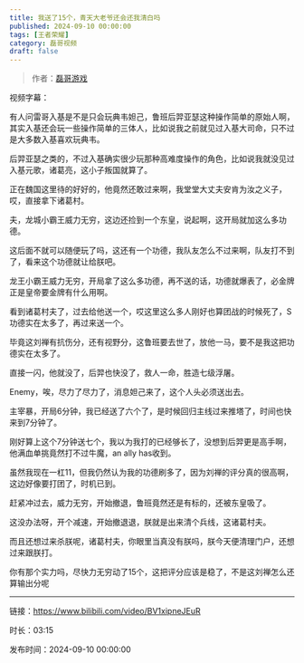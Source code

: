 ```yaml
---
title: 我送了15个，青天大老爷还会还我清白吗
published: 2024-09-10 00:00:00
tags: [王者荣耀]
category: 磊哥视频
draft: false
---
```



> 作者：[磊哥游戏](https://space.bilibili.com/268941858?spm_id_from=333.788.upinfo.head.click)

视频字幕：

有人问雷哥入基是不是只会玩典韦妲己，鲁班后羿亚瑟这种操作简单的原始人啊，其实入基还会玩一些操作简单的三体人，比如说我之前就见过入基大司命，只不过是大多数入基喜欢玩典韦。

后羿亚瑟之类的，不过入基确实很少玩那种高难度操作的角色，比如说我就没见过入基元歌，诸葛亮，这小子叛国就算了。

正在魏国这里待的好好的，他竟然还敢过来啊，我堂堂大丈夫安肯为汝之义子，哎，直接拿下诸葛村。

夫，龙城小霸王威力无穷，这边还捡到一个东皇，说起啊，这开局就加这么多功德。

这后面不就可以随便玩了吗，这还有一个功德，我队友怎么不过来啊，队友打不到了，看来这个功德就让给朕吧。

龙王小霸王威力无穷，开局拿了这么多功德，再不送的话，功德就爆表了，必金牌正是皇帝要金牌有什么用啊。

看到诸葛村夫了，过去给他送一个，哎这里这么多人刚好也算团战的时候死了，S功德实在太多了，再过来送一个。

毕竟这刘禅有抗伤分，还有视野分，这鲁班要去世了，放他一马，要不是我这把功德实在太多了。

直接一闪，他就没了，后羿也快没了，救人一命，胜造七级浮屠。

Enemy，唉，尽力了尽力了，消息妲己来了，这个人头必须送出去。

主宰暴，开局6分钟，我已经送了六个了，是时候回归主线过来推塔了，时间也快来到7分钟了。

刚好算上这个7分钟送七个，我以为我打的已经够长了，没想到后羿更是高手啊，他满血单挑竟然打不过牛魔，an ally has收到。

虽然我现在一杠11，但我仍然认为我的功德刷多了，因为刘禅的评分真的很高啊，这边好像要打团了，时机已到。

赶紧冲过去，威力无穷，开始撤退，鲁班竟然还是有标的，还被东皇吸了。

这没办法呀，开个减速，开始撤退退，朕就是出来清个兵线，这诸葛村夫。

而且还想过来杀朕呢，诸葛村夫，你眼里当真没有朕吗，朕今天便清理门户，还想过来跟朕打。

你有那个实力吗，尽快力无穷动了15个，这把评分应该是稳了，不是这刘禅怎么还算输出分呢

---

链接：https://www.bilibili.com/video/BV1xipneJEuR

时长：03:15

发布时间：2024-09-10 00:00:00
